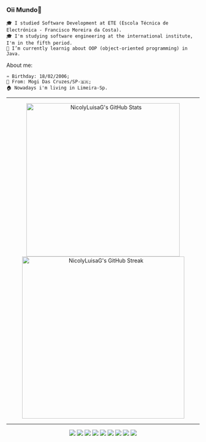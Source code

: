 ### Oii Mundo👋


    🎓 I studied Software Development at ETE (Escola Técnica de Electrónica - Francisco Moreira da Costa).
    🎓 I'm studying software engineering at the international institute, I'm in the fifth period.
    🔭 I’m currently learnig about OOP (object-oriented programming) in Java.


 About me:

    ♒ Birthday: 18/02/2006;
    📍 From: Mogi Das Cruzes/SP-🇧🇷;
    🏠 Nowadays i'm living in Limeira-Sp.
---
<div align="center">
    <img src="https://github-readme-stats.vercel.app/api?username=NicolyLuisaG&theme=nord&show_icons=true&hide_border=true&count_private=true" width="400" alt="NicolyLuisaG's GitHub Stats"/>
    <img src="https://github-readme-streak-stats.herokuapp.com/?user=NicolyLuisaG&theme=nord&hide_border=true" width="423" alt="NicolyLuisaG's GitHub Streak"/> 
</div>

---
<div align="center">
    <img src="https://img.shields.io/badge/-Docker-46a2f1?style=for-the-badge&logo=docker&logoColor=white"/>
    <img src="https://img.shields.io/badge/-HTML5-E34F26?style=for-the-badge&logo=html5&logoColor=white"/>
    <img src="https://img.shields.io/badge/Figma-696969?style=for-the-badge&logo=figma&logoColor=figma"/>
    <img src="https://img.shields.io/badge/css3-%231572B6.svg?style=for-the-badge&logo=css3&logoColor=white"/>
    <img src="https://img.shields.io/badge/firebase-%23039BE5.svg?style=for-the-badge&logo=firebase"/>
    <img src="https://img.shields.io/badge/python-3670A0?style=for-the-badge&logo=python&logoColor=ffdd54"/>
    <img src="https://img.shields.io/badge/PHP-777BB4?style=for-the-badge&logo=php&logoColor=white"/>
    <img src="https://img.shields.io/badge/MySQL-00000F?style=for-the-badge&logo=mysql&logoColor=white"/>
    <img src="https://img.shields.io/badge/Linux-000?style=for-the-badge&logo=linux&logoColor=FCC624"/>
    
</div>

